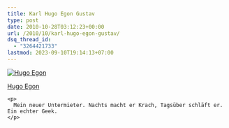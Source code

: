 ```yaml
---
title: Karl Hugo Egon Gustav
type: post
date: 2010-10-28T03:12:23+00:00
url: /2010/10/karl-hugo-egon-gustav/
dsq_thread_id:
  - "3264421733"
lastmod: 2023-09-10T19:14:13+07:00
---
```

<div class="media image">
  <a href="http://www.flickr.com/photos/schreibblogade/5123827876/" title="Hugo Egon"><img src="//farm5.static.flickr.com/4032/5123827876_9102d4fbae_z_d.jpg" alt="Hugo Egon" /></p>

  <p>
    Hugo Egon
  </p>

  <p>
    </a></div>

    <p>
      Mein neuer Untermieter. Nachts macht er Krach, Tagsüber schläft er. Ein echter Geek.
    </p>
